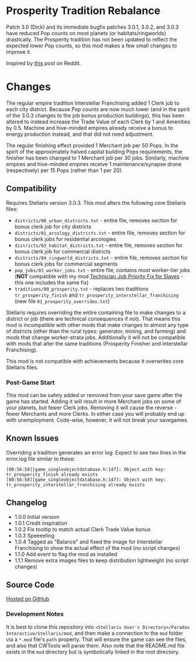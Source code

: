 # Prosperity Tradition Rebalance

Patch 3.0 (Dick) and its immediate bugfix patches 3.0.1, 3.0.2, and 3.0.3 have reduced Pop counts on most planets (or habitats/ringworlds) drastically.  The Prosperity tradition has not been updated to reflect the expected lower Pop counts, so this mod makes a few small changes to improve it.

Inspired by [this](https://www.reddit.com/r/Stellaris/comments/njvnys/is_there_a_mod_that_rebalanced_the_prosperity/) post on Reddit.

# Changes

The regular empire tradition Interstellar Franchising added 1 Clerk job to each city district.  Because Pop counts are now much lower (and in the spirit of the 3.0.3 changes to the job bonus production buildings), this has been altered to instead increase the Trade Value of each Clerk by 1 and Amenities by 0.5.  Machine and hive-minded empires already receive a bonus to energy production instead, and that did not need adjustment.

The regular finishing effect provided 1 Merchant job per 50 Pops.  In the spirit of the approximately halved capital building Pops requirements, the finisher has been changed to 1 Merchant job per 30 jobs.  Similarly, machine empires and hive-minded empires receive 1 maintenance/synapse drone (respectively) per 15 Pops (rather than 1 per 20).

## Compatibility

Requires Stellaris version 3.0.3.  This mod alters the following core Stellaris files:

* `districts/00_urban_districts.txt` - entire file, removes section for bonus clerk job for city districts
* `districts/01_arcology_districts.txt` - entire file, removes section for bonus clerk jobs for residential arcologies
* `districts/03_habitat_districts.txt` - entire file, removes section for bonus clerk job for commercial districts
* `districts/04_ringworld_districts.txt` - entire file, removes section for bonus clerk jobs for commercial segments
* `pop_jobs/03_worker_jobs.txt` - entire file, contains most worker-tier jobs (**NOT** compatible with my mod [Technician Job Priority Fix for Slaves](https://steamcommunity.com/workshop/filedetails/?id=2484702578) - this one includes the same fix)
* `traditions/00_prosperity.txt` - replaces two traditions `tr_prosperity_finish` and `tr_prosperity_interstellar_franchising` (new file `01_prosperity_overrides.txt`)

Stellaris requires overriding the entire containing file to make changes to a district or job (there are technical consequences if not).  That means this mod is incompatible with other mods that make changes to almost any type of districts (other than the rural types: generator, mining, and farming) and mods that change worker-strata jobs.  Additionally it will not be compatible with mods that alter the same traditions (Prosperity Finisher and Interstellar Franchising).

This mod is not compatible with achievements because it overwrites core Stellaris files.

### Post-Game Start

This mod can be safely added or removed from your save game after the game has started.  Adding it will result in more Merchant jobs on some of your planets, but fewer Clerk jobs.  Removing it will cause the reverse - fewer Merchants and more Clerks.  In either case you will probably end up with unemployment.  Code-wise, however, it will not break your savegames.

## Known Issues

Overriding a tradition generates an error log.  Expect to see two lines in the error.log file similar to these:

```
[00:56:58][game_singleobjectdatabase.h:147]: Object with key: tr_prosperity_finish already exists
[00:56:58][game_singleobjectdatabase.h:147]: Object with key: tr_prosperity_interstellar_franchising already exists
```

## Changelog

* 1.0.0 Initial version
* 1.0.1 Credit inspiration
* 1.0.2 Fix tooltip to match actual Clerk Trade Value bonus
* 1.0.3 Speeeeling
* 1.0.4 Tagged as "Balance" and fixed the image for Interstellar Franchising to show the actual effect of the mod (no script changes)
* 1.1.0 Add event to flag the mod as installed
* 1.1.1 Remove extra images files to keep distribution lightweight (no script changes)

## Source Code

[Hosted on GitHub](https://github.com/corsairmarks/prosperity_tradition_rebalance)

### Development Notes

It is best to clone this repository into `<Stellaris User's Directory>/Paradox Interactive/Stellaris/mod`, and then make a connection to the `mod` folder via a `*.mod` file's `path` property.  That will ensure the game can see the files, and also that CWTools will parse them.  Also note that the README.md file exists in the `mod` directory but is symbolically linked in the root directory.